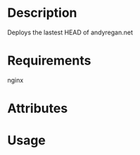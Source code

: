 Description
===========

Deploys the lastest HEAD of andyregan.net

Requirements
============

nginx

Attributes
==========

Usage
=====

